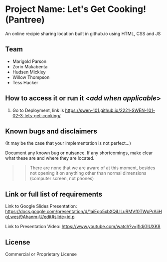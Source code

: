 <!-- [![Open in Visual Studio Code](https://classroom.github.com/assets/open-in-vscode-c66648af7eb3fe8bc4f294546bfd86ef473780cde1dea487d3c4ff354943c9ae.svg)](https://classroom.github.com/online_ide?assignment_repo_id=8512013&assignment_repo_type=AssignmentRepo) -->
# Project Name: Let's Get Cooking! (Pantree)
<!-- # Modify this document to expand any and all sections that are applicable for a better understanding from your users/testers/collaborators (remove this comment and other instructions areas for your FINAL release) -->

An online recipie sharing location built in github.io using HTML, CSS and JS
<!-- .. etc. <_replace with other platform requirements_> -->
  
## Team
- Marigold Parson
- Zorin Makabenta
- Hudsen Mickley
- Willow Thompson
- Tess Hacker


<!-- ## Prerequisites  <_add anything else that applies_>

- github accounts and basic github.io knowledge
-LiterallyAFlower, some basic knowledge
- -->

## How to access it or run it  <_add when applicable_>

1. Go to Deployment, link is https://swen-101.github.io/2221-SWEN-101-02-3-lets-get-cooking/

<!-- 2.  
3.  
4.   -->

## Known bugs and disclaimers
(It may be the case that your implementation is not perfect...)

Document any known bug or nuisance.
If any shortcomings, make clear what these are and where they are located.
>> There are none that we are aware of at this moment, besides not opening it on anything other than normal dimensions (computer screen, not phones)

## Link or full list of requirements
Link to Google Slides Presentation: https://docs.google.com/presentation/d/1aiEgo5xbXQiLILuRMVf0TWpPrAiiHqLwest9Ahanm-U/edit#slide=id.p 

Link to Presentation Video: https://www.youtube.com/watch?v=jfIdjGIUXK8 


## License
Commercial or Proprietary License
